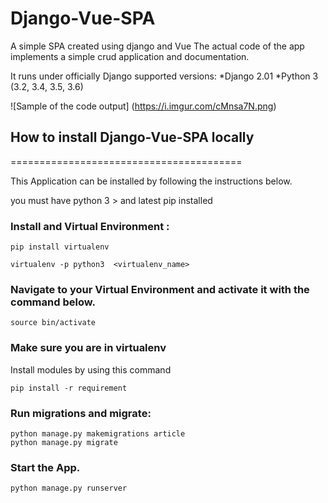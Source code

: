 # Django-Vue-SPA
A simple SPA created using django and Vue The actual code of the app implements a simple  crud application and documentation.

It runs under officially Django supported versions:
*Django 2.01
*Python 3 (3.2, 3.4, 3.5, 3.6)

![Sample of the code output]
(https://i.imgur.com/cMnsa7N.png)

## How to install Django-Vue-SPA locally
========================================

This Application can be installed by following the instructions below.

you must have python 3 > and latest pip  installed


### Install and  Virtual Environment :
```
pip install virtualenv

virtualenv -p python3  <virtualenv_name>
```
### Navigate to your Virtual Environment and activate it with the command below.
```
source bin/activate
```

### Make sure you are in virtualenv

Install modules by using this command

```
pip install -r requirement
```

### Run migrations and migrate: 
```
python manage.py makemigrations article 
python manage.py migrate
```

### Start the App.
```
python manage.py runserver
```